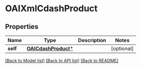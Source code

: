 # OAIXmlCdashProduct

## Properties
Name | Type | Description | Notes
------------ | ------------- | ------------- | -------------
**self** | [**OAICdashProduct***](OAICdashProduct.md) |  | [optional] 

[[Back to Model list]](../README.md#documentation-for-models) [[Back to API list]](../README.md#documentation-for-api-endpoints) [[Back to README]](../README.md)


